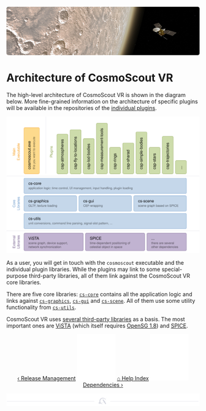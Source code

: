 <p align="center"> 
  <img src ="img/banner-mro.jpg" />
</p>

# Architecture of CosmoScout VR

The high-level architecture of CosmoScout VR is shown in the diagram below.
More fine-grained information on the architecture of specific plugins will be available in the repositories of the [individual plugins](../README.md#Plugins-for-CosmoScout-VR).

<p align="center"> 
  <img src ="img/architecture.svg" />
</p>

As a user, you will get in touch with the `cosmoscout` executable and the individual plugin libraries. While the plugins may link to some special-purpose third-party libraries, all of them link against the CosmoScout VR core libraries.

There are five core libraries: [`cs-core`](../src/cs-core) contains all the application logic and links against [`cs-graphics`](../src/cs-graphics), [`cs-gui`](../src/cs-gui) and [`cs-scene`](../src/cs-scene).
All of them use some utility functionality from [`cs-utils`](../src/cs-utils).

CosmoScout VR uses [several third-party libraries](dependencies.md) as a basis.
The most important ones are [ViSTA](https://github.com/cosmoscout/vista) (which itself requires [OpenSG 1.8](https://github.com/cosmoscout/opensg-1.8)) and [SPICE](https://naif.jpl.nasa.gov/naif/toolkit.html).

<p align="center">
  <a href="release-management.md">&lsaquo; Release Management</a>
  <img src ="img/nav-vspace.svg"/>
  <a href="README.md">&#8962; Help Index</a>
  <img src ="img/nav-vspace.svg"/>
  <a href="dependencies.md">Dependencies &rsaquo;</a>
</p>

<p align="center"><img src ="img/hr.svg"/></p>
